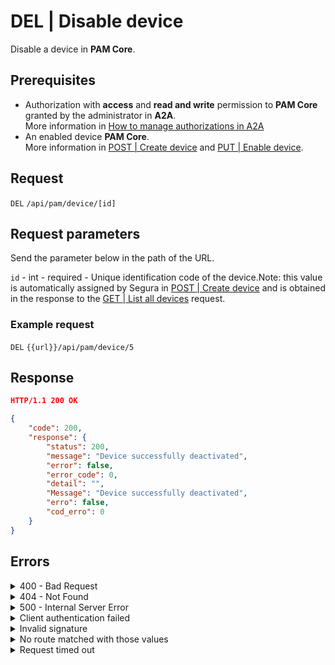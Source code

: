 # DEL | Disable device

Disable a device in **PAM Core**.

## Prerequisites

* Authorization with **access** and **read and write** permission to **PAM Core** granted by the administrator in **A2A**.\
  More information in [How to manage authorizations in A2A](../../../../../v4/docs/how-to-manage-authorizations-in-a2a/)
* An enabled device **PAM Core**.\
  More information in [POST | Create device](../../../../../v4/docs/api-post-create-device/) and [PUT | Enable device](../../../../../v4/docs/api-put-enable-device/).

## Request

`DEL` `/api/pam/device/[id]`

## Request parameters

Send the parameter below in the path of the URL.

`id` - int - required - Unique identification code of the device.Note: this value is automatically assigned by Segura in [POST | Create device](../../../../../v4/docs/api-post-create-device/) and is obtained in the response to the [GET | List all devices](../../../../../v4/docs/api-get-list-all-devices/) request.

### Example request

`DEL` `{{url}}/api/pam/device/5`

## Response

```json
HTTP/1.1 200 OK
```

```json
{
    "code": 200,
    "response": {
        "status": 200,
        "message": "Device successfully deactivated",
        "error": false,
        "error_code": 0,
        "detail": "",
        "Message": "Device successfully deactivated",
        "erro": false,
        "cod_erro": 0
    }
}
```

## Errors

<details>

<summary>400 - Bad Request</summary>

***

Message: "1011: Device not found"

\
Possible cause: The device wasn't found.

Solution: check the `id` used to search for the device and resend the request.

***

Message: "1039: Without PAM Configuration Access permission"\
\
Possible cause: your authorization doesn’t have permission to disable a device.

Solution: ask the administrator to check your read and write permission to PAM Core resources in A2A.

***

</details>

<details>

<summary>404 - Not Found</summary>

***

Message: "Resource sub not found"\


Possible cause: the URL or the requested resource isn’t correct.\


Solution: check the URL and make sure the parameter is correct.

***

</details>

<details>

<summary>500 - Internal Server Error</summary>

***

Message: "Unexpected error."\


Possible cause: the error is in the Segura server.\


Solution: contact the support team for more information.

***

Message: "You are not authorized to access this resource."

Possible cause: you don’t have the authorization to access this resource.\


Solution: ask the administrator to check your permission to access the PAM Core resources in A2A.

***

</details>

<details>

<summary>Client authentication failed</summary>

***

Message: "Client authentication failed."

Possible cause: failure in your application authentication with the Segura server.\


Solution: check the authentication parameters such as `Access Token URL`, `Client ID` e `Client secret` and request a new access token.

***

</details>

<details>

<summary>Invalid signature</summary>

***

Message: "Invalid signature"

Possible cause: failure in recognizing the URL of the client application.

Solution: check the URL of the client application and resent the request.

***

</details>

<details>

<summary>No route matched with those values</summary>

***

Message: "No route matched with those values."

Possible cause: the authorization header is missing in the API request.\


Solution: request a new access token.

***

</details>

<details>

<summary>Request timed out</summary>

***

Message: "Request timed out."

Possible cause: the request time has expired.\


Solution: check the connectivity between the source of the request and the Segura server.

</details>
